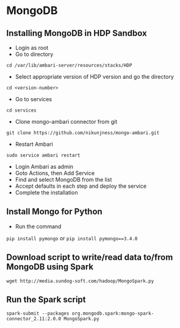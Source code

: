 # MongoDB

## Installing MongoDB in HDP Sandbox

-   Login as root
-   Go to directory

`cd /var/lib/ambari-server/resources/stacks/HDP`

-   Select appropriate version of HDP version and go the directory

`cd <version-number>`

-   Go to services

`cd services`

-   Clone mongo-ambari connector from git

`git clone https://github.com/nikunjness/mongo-ambari.git`

-   Restart Ambari

`sudo service ambari restart`

-   Login Ambari as admin
-   Goto Actions, then Add Service
-   Find and select MongoDB from the list
-   Accept defaults in each step and deploy the service
-   Complete the installation

## Install Mongo for Python

-   Run the command

`pip install pymongo` or `pip install pymongo==3.4.0`

## Download script to write/read data to/from MongoDB using Spark

`wget http://media.sundog-soft.com/hadoop/MongoSpark.py`

## Run the Spark script

`spark-submit --packages org.mongodb.spark:mongo-spark-connector_2.11:2.0.0 MongoSpark.py`
